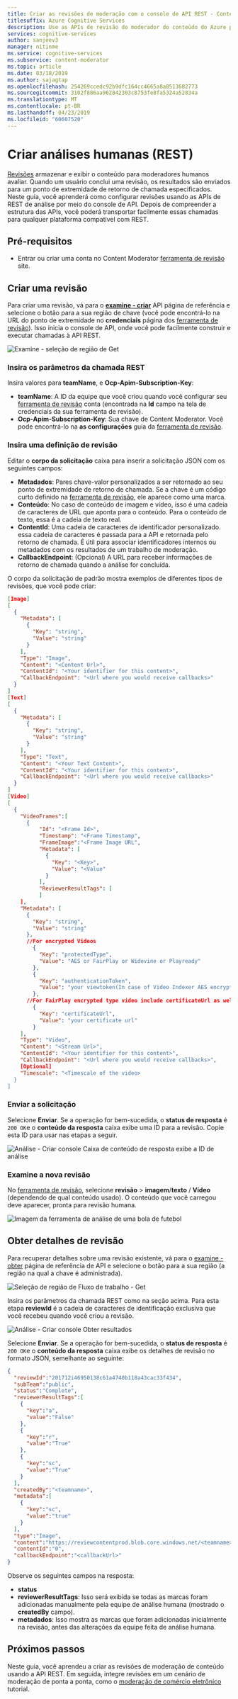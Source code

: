```yaml
---
title: Criar as revisões de moderação com o console de API REST - Content Moderator
titlesuffix: Azure Cognitive Services
description: Use as APIs de revisão do moderador do conteúdo do Azure para criar as análises de imagem ou texto de moderação humanas.
services: cognitive-services
author: sanjeev3
manager: nitinme
ms.service: cognitive-services
ms.subservice: content-moderator
ms.topic: article
ms.date: 03/18/2019
ms.author: sajagtap
ms.openlocfilehash: 254269ccedc92b9dfc164cc4665a8a8513682773
ms.sourcegitcommit: 3102f886aa962842303c8753fe8fa5324a52834a
ms.translationtype: MT
ms.contentlocale: pt-BR
ms.lasthandoff: 04/23/2019
ms.locfileid: "60607520"
---
```

# <a name="create-human-reviews-rest"></a>Criar análises humanas (REST)

[Revisões](./review-api.md#reviews) armazenar e exibir o conteúdo para moderadores humanos avaliar. Quando um usuário conclui uma revisão, os resultados são enviados para um ponto de extremidade de retorno de chamada especificados. Neste guia, você aprenderá como configurar revisões usando as APIs de REST de análise por meio do console de API. Depois de compreender a estrutura das APIs, você poderá transportar facilmente essas chamadas para qualquer plataforma compatível com REST.

## <a name="prerequisites"></a>Pré-requisitos

- Entrar ou criar uma conta no Content Moderator [ferramenta de revisão](https://contentmoderator.cognitive.microsoft.com/) site.

## <a name="create-a-review"></a>Criar uma revisão

Para criar uma revisão, vá para o **[examine - criar](https://westus2.dev.cognitive.microsoft.com/docs/services/580519463f9b070e5c591178/operations/580519483f9b0709fc47f9c4)** API página de referência e selecione o botão para a sua região de chave (você pode encontrá-lo na URL do ponto de extremidade no **credenciais** página dos [ferramenta de revisão](https://contentmoderator.cognitive.microsoft.com/)). Isso inicia o console de API, onde você pode facilmente construir e executar chamadas à API REST.

![Examine - seleção de região de Get](images/test-drive-region.png)

### <a name="enter-rest-call-parameters"></a>Insira os parâmetros da chamada REST

Insira valores para **teamName**, e **Ocp-Apim-Subscription-Key**:

- **teamName**: A ID da equipe que você criou quando você configurar seu [ferramenta de revisão](https://contentmoderator.cognitive.microsoft.com/) conta (encontrada na **Id** campo na tela de credenciais da sua ferramenta de revisão).
- **Ocp-Apim-Subscription-Key**: Sua chave de Content Moderator. Você pode encontrá-lo na **as configurações** guia da [ferramenta de revisão](https://contentmoderator.cognitive.microsoft.com).

### <a name="enter-a-review-definition"></a>Insira uma definição de revisão

Editar o **corpo da solicitação** caixa para inserir a solicitação JSON com os seguintes campos:

- **Metadados**: Pares chave-valor personalizados a ser retornado ao seu ponto de extremidade de retorno de chamada. Se a chave é um código curto definido na [ferramenta de revisão](https://contentmoderator.cognitive.microsoft.com), ele aparece como uma marca.
- **Conteúdo**: No caso de conteúdo de imagem e vídeo, isso é uma cadeia de caracteres de URL que aponta para o conteúdo. Para o conteúdo de texto, essa é a cadeia de texto real.
- **ContentId**: Uma cadeia de caracteres de identificador personalizado. essa cadeia de caracteres é passada para a API e retornada pelo retorno de chamada. É útil para associar identificadores internos ou metadados com os resultados de um trabalho de moderação.
- **CallbackEndpoint**: (Opcional) A URL para receber informações de retorno de chamada quando a análise for concluída.

O corpo da solicitação de padrão mostra exemplos de diferentes tipos de revisões, que você pode criar:

```json
[Image]
[
  {
    "Metadata": [
      {
        "Key": "string",
        "Value": "string"
      }
    ],
    "Type": "Image",
    "Content": "<Content Url>",
    "ContentId": "<Your identifier for this content>",
    "CallbackEndpoint": "<Url where you would receive callbacks>"
  }
]
[Text]
[
  {
    "Metadata": [
      {
        "Key": "string",
        "Value": "string"
      }
    ],
    "Type": "Text",
    "Content": "<Your Text Content>",
    "ContentId": "<Your identifier for this content>",
    "CallbackEndpoint": "<Url where you would receive callbacks>"
  }
]
[Video]
[
  {
    "VideoFrames":[
      {
          "Id": "<Frame Id>",
          "Timestamp": "<Frame Timestamp",
          "FrameImage":"<Frame Image URL",
          "Metadata": [
            {
              "Key": "<Key>",
              "Value": "<Value"
            }
          ],
          "ReviewerResultTags": [
          ]
    ], 
    "Metadata": [
      {
        "Key": "string",
        "Value": "string"
      },
      //For encrypted Videos
        {
          "Key": "protectedType",
          "Value": "AES or FairPlay or Widevine or Playready"
        },
        {
          "Key": "authenticationToken",
          "Value": "your viewtoken(In case of Video Indexer AES encryption type, this value is viewtoken from breakdown json)"
        },
      //For FairPlay encrypted type video include certificateUrl as well
        {
          "Key": "certificateUrl",
          "Value": "your certificate url"
        }
    ],
    "Type": "Video",
    "Content": "<Stream Url>",
    "ContentId": "<Your identifier for this content>",
    "CallbackEndpoint": "<Url where you would receive callbacks>",
    [Optional]
    "Timescale": "<Timescale of the video>
  }
]
```

### <a name="submit-your-request"></a>Enviar a solicitação
  
Selecione **Enviar**. Se a operação for bem-sucedida, o **status de resposta** é `200 OK`e o **conteúdo da resposta** caixa exibe uma ID para a revisão. Copie esta ID para usar nas etapas a seguir.

![Análise - Criar console Caixa de conteúdo de resposta exibe a ID de análise](images/test-drive-review-2.PNG)

### <a name="examine-the-new-review"></a>Examine a nova revisão

No [ferramenta de revisão](https://contentmoderator.cognitive.microsoft.com), selecione **revisão** > **imagem**/**texto** / **Vídeo** (dependendo de qual conteúdo usado). O conteúdo que você carregou deve aparecer, pronta para revisão humana.

![Imagem da ferramenta de análise de uma bola de futebol](images/test-drive-review-5.PNG)

## <a name="get-review-details"></a>Obter detalhes de revisão

Para recuperar detalhes sobre uma revisão existente, vá para o [examine - obter](https://westus2.dev.cognitive.microsoft.com/docs/services/580519463f9b070e5c591178/operations/580519483f9b0709fc47f9c2) página de referência de API e selecione o botão para a sua região (a região na qual a chave é administrada).

![Seleção de região de Fluxo de trabalho - Get](images/test-drive-region.png)

Insira os parâmetros da chamada REST como na seção acima. Para esta etapa **reviewId** é a cadeia de caracteres de identificação exclusiva que você recebeu quando você criou a revisão.

![Análise - Criar console Obter resultados](images/test-drive-review-3.PNG)
  
Selecione **Enviar**. Se a operação for bem-sucedida, o **status de resposta** é `200 OK`e o **conteúdo da resposta** caixa exibe os detalhes de revisão no formato JSON, semelhante ao seguinte:

```json
{  
  "reviewId":"201712i46950138c61a4740b118a43cac33f434",
  "subTeam":"public",
  "status":"Complete",
  "reviewerResultTags":[  
    {  
      "key":"a",
      "value":"False"
    },
    {  
      "key":"r",
      "value":"True"
    },
    {  
      "key":"sc",
      "value":"True"
    }
  ],
  "createdBy":"<teamname>",
  "metadata":[  
    {  
      "key":"sc",
      "value":"true"
    }
  ],
  "type":"Image",
  "content":"https://reviewcontentprod.blob.core.windows.net/<teamname>/IMG_201712i46950138c61a4740b118a43cac33f434",
  "contentId":"0",
  "callbackEndpoint":"<callbackUrl>"
}
```

Observe os seguintes campos na resposta:

- **status**
- **reviewerResultTags**: Isso será exibida se todas as marcas foram adicionadas manualmente pela equipe de análise humana (mostrado o **createdBy** campo).
- **metadados**: Isso mostra as marcas que foram adicionadas inicialmente na revisão, antes das alterações da equipe feita de análise humana.

## <a name="next-steps"></a>Próximos passos

Neste guia, você aprendeu a criar as revisões de moderação de conteúdo usando a API REST. Em seguida, integre revisões em um cenário de moderação de ponta a ponta, como o [moderação de comércio eletrônico](./ecommerce-retail-catalog-moderation.md) tutorial.